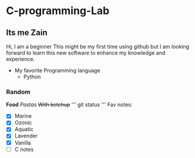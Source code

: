 # C-programming-Lab
## Its me Zain
Hi, I am a beginner
This might be my first time using github but I am looking forward to learn this new software to enhance my knowledge and experience.
* My favorite Programming language
  * Python
### Random
**Food**
 *Pastas* 
 ~~With ketchup~~
 '''
git status
 '''
 Fav notes: 
- [X] Marine
- [X] Ozonic
- [X] Aquatic
- [X] Lavender
- [X] Vanilla
- [ ] C notes
